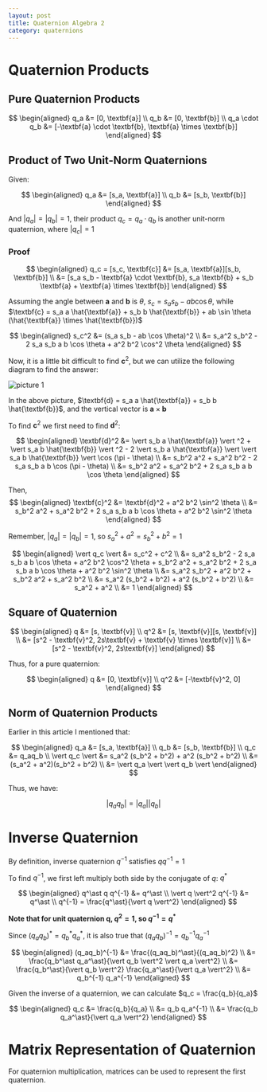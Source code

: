 ```yaml
---
layout: post
title: Quaternion Algebra 2
category: quaternions
---
```


# Quaternion Products

## Pure Quaternion Products

$$
\begin{aligned}
    q_a &= [0, \textbf{a}] \\
    q_b &= [0, \textbf{b}] \\
    q_a \cdot q_b &= [-\textbf{a} \cdot \textbf{b}, \textbf{a} \times \textbf{b}]
\end{aligned}
$$

## Product of Two Unit-Norm Quaternions

Given:

$$
\begin{aligned}
    q_a &= [s_a, \textbf{a}] \\
    q_b &= [s_b, \textbf{b}]
\end{aligned}
$$

And $\vert q_a \vert = \vert q_b \vert = 1$, their product $q_c = q_a \cdot q_b$ is another unit-norm quaternion, where $\vert q_c \vert = 1$

### Proof

$$
\begin{aligned}
    q_c = [s_c, \textbf{c}] &= [s_a, \textbf{a}][s_b, \textbf{b}] \\
    &= [s_a s_b - \textbf{a} \cdot \textbf{b}, s_a \textbf{b} + s_b \textbf{a} + \textbf{a} \times \textbf{b}]
\end{aligned}
$$

Assuming the angle between $\textbf{a}$ and $\textbf{b}$ is $\theta$, $s_c = s_a s_b - ab \cos \theta$, while $\textbf{c} = s_a a \hat{\textbf{a}} + s_b b \hat{\textbf{b}} + ab \sin \theta (\hat{\textbf{a}} \times \hat{\textbf{b}})$

$$
\begin{aligned}
    s_c^2 &= (s_a s_b - ab \cos \theta)^2 \\
    &= s_a^2 s_b^2 - 2 s_a s_b a b \cos \theta + a^2 b^2 \cos^2 \theta
\end{aligned}
$$

Now, it is a little bit difficult to find $\textbf{c}^2$, but we can utilize the following diagram to find the answer:

![picture 1](/Blog/images/2022-06-14-17-45-24-unit-norm-quaternion-find-vector-c.png)  

In the above picture, $\textbf{d} = s_a a \hat{\textbf{a}} + s_b b \hat{\textbf{b}}$, and the vertical vector is $\textbf{a} \times \textbf{b}$

To find $\textbf{c}^2$ we first need to find $\textbf{d}^2$:

$$
\begin{aligned}
    \textbf{d}^2 &= \vert s_b a \hat{\textbf{a}} \vert ^2 + \vert s_a b \hat{\textbf{b}} \vert ^2 - 2 \vert s_b a \hat{\textbf{a}} \vert \vert s_a b \hat{\textbf{b}} \vert \cos (\pi - \theta) \\
    &= s_b^2 a^2 + s_a^2 b^2 - 2 s_a s_b a b \cos (\pi - \theta) \\
    &= s_b^2 a^2 + s_a^2 b^2 + 2 s_a s_b a b \cos \theta
\end{aligned}
$$

Then, 
$$
\begin{aligned}
    \textbf{c}^2 &= \textbf{d}^2 + a^2 b^2 \sin^2 \theta \\
    &= s_b^2 a^2 + s_a^2 b^2 + 2 s_a s_b a b \cos \theta + a^2 b^2 \sin^2 \theta
\end{aligned}
$$

Remember, $\vert q_a \vert = \vert q_b \vert = 1$, so $s_a^2 + a^2 = s_b^2 + b^2 = 1$

$$
\begin{aligned}
    \vert q_c \vert &= s_c^2 + c^2 \\
    &= s_a^2 s_b^2 - 2 s_a s_b a b \cos \theta + a^2 b^2 \cos^2 \theta + s_b^2 a^2 + s_a^2 b^2 + 2 s_a s_b a b \cos \theta + a^2 b^2 \sin^2 \theta \\
    &= s_a^2 s_b^2 + a^2 b^2 + s_b^2 a^2 + s_a^2 b^2 \\
    &= s_a^2 (s_b^2 + b^2) + a^2 (s_b^2 + b^2) \\ 
    &= s_a^2 + a^2 \\
    &= 1
\end{aligned}
$$

## Square of Quaternion

$$
\begin{aligned}
    q &= [s, \textbf{v}] \\
    q^2 &= [s, \textbf{v}][s, \textbf{v}] \\
    &= [s^2 - \textbf{v}^2, 2s\textbf{v} + \textbf{v} \times \textbf{v}] \\
    &= [s^2 - \textbf{v}^2, 2s\textbf{v}]
\end{aligned}
$$

Thus, for a pure quaternion:

$$
\begin{aligned}
    q &= [0, \textbf{v}] \\
    q^2 &= [-\textbf{v}^2, 0]
\end{aligned}
$$

## Norm of Quaternion Products

Earlier in this article I mentioned that:

$$
\begin{aligned}
    q_a &= [s_a, \textbf{a}] \\
    q_b &= [s_b, \textbf{b}] \\
    q_c &= q_aq_b \\
    \vert q_c \vert &= s_a^2 (s_b^2 + b^2) + a^2 (s_b^2 + b^2) \\
    &= (s_a^2 + a^2)(s_b^2 + b^2) \\
    &= \vert q_a \vert \vert q_b \vert
\end{aligned}
$$

Thus, we have:

$$
\vert q_a q_b \vert = \vert q_a \vert \vert q_b \vert
$$

# Inverse Quaternion

By definition, inverse quaternion $q^{-1}$ satisfies $q q^{-1} = 1$

To find $q^{-1}$, we first left multiply both side by the conjugate of $q$: $q^\ast$

$$
\begin{aligned}
    q^\ast q q^{-1} &= q^\ast \\
    \vert q \vert^2 q^{-1} &= q^\ast \\
    q^{-1} = \frac{q^\ast}{\vert q \vert^2}
\end{aligned}
$$

**Note that for unit quaternion q, $q^2 = 1$, so $q^{-1} = q^\ast$**

Since $(q_aq_b)^\ast = q_b^\ast q_a^\ast$, it is also true that $(q_aq_b)^{-1} = q_b^{-1} q_a^{-1}$

$$
\begin{aligned}
    (q_aq_b)^{-1} &= \frac{(q_aq_b)^\ast}{(q_aq_b)^2} \\
    &= \frac{q_b^\ast q_a^\ast}{\vert q_b \vert^2 \vert q_a \vert^2} \\
    &= \frac{q_b^\ast}{\vert q_b \vert^2} \frac{q_a^\ast}{\vert q_a \vert^2} \\
    &= q_b^{-1} q_a^{-1}
\end{aligned}
$$

Given the inverse of a quaternion, we can calculate $q_c = \frac{q_b}{q_a}$

$$
\begin{aligned}
    q_c &= \frac{q_b}{q_a} \\
    &= q_b q_a^{-1} \\
    &= \frac{q_b q_a^\ast}{\vert q_a \vert^2}
\end{aligned}
$$

# Matrix Representation of Quaternion

For quaternion multiplication, matrices can be used to represent the first quaternion.

